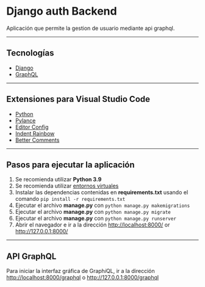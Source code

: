 # Django auth Backend

Aplicación que permite la gestion de usuario mediante api graphql.

---

## Tecnologías

- [Django](https://www.djangoproject.com/)
- [GraphQL](https://graphene-python.org/)

---

## Extensiones para Visual Studio Code

- [Python](https://marketplace.visualstudio.com/items?itemName=ms-python.python)
- [Pylance](https://marketplace.visualstudio.com/items?itemName=ms-python.vscode-pylance)
- [Editor Config](https://marketplace.visualstudio.com/items?itemName=EditorConfig.EditorConfig)
- [Indent Rainbow](https://marketplace.visualstudio.com/items?itemName=oderwat.indent-rainbow)
- [Better Comments](https://marketplace.visualstudio.com/items?itemName=aaron-bond.better-comments)

---

## Pasos para ejecutar la aplicación

1. Se recomienda utilizar **Python 3.9**
2. Se recomienda utilizar [entornos virtuales](https://docs.python.org/es/3/tutorial/venv.html)
3. Instalar las dependencias contenidas en **requirements.txt** usando el comando `pip install -r requirements.txt`
4. Ejecutar el archivo **manage.py** con `python manage.py makemigrations`
5. Ejecutar el archivo **manage.py** con `python manage.py migrate`
6. Ejecutar el archivo **manage.py** con `python manage.py runserver`
7. Abrir el navegador e ir a la dirección <http://localhost:8000/> or <http://127.0.0.1:8000/>

---
## API GraphQL

Para iniciar la interfaz gráfica de Graph*i*QL, ir a la dirección <http://localhost:8000/graphql> o <http://127.0.0.1:8000/graphql>
